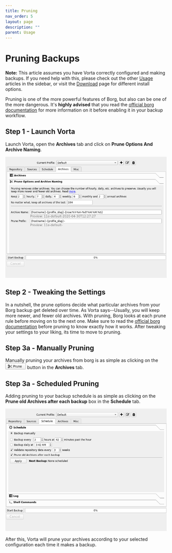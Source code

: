 ```yaml
---
title: Pruning
nav_order: 5
layout: page
description: ""
parent: Usage
---
```


# Pruning Backups

**Note:** This article assumes you have Vorta correctly configured and making backups. If you need help with this, please check out the other [Usage](/usage) articles in the sidebar, or visit the [Download](/download) page for different install options.

Pruning is one of the more powerful features of Borg, but also can be one of the more dangerous. It's **highly advised** that you read the [official borg documentation](https://borgbackup.readthedocs.io/en/stable/usage/prune.html) for more information on it before enabling it in your backup workflow.

## Step 1 - Launch Vorta

Launch Vorta, open the **Archives** tab and click on **Prune Options And Archive Naming**.

<img src="/assets/images/vorta/prune1.png" alt="" width="625" />

## Step 2 - Tweaking the Settings

In a nutshell, the prune options decide what particular archives from your Borg backup get deleted over time. As Vorta says--Usually, you will keep more newer, and fewer old archives. With pruning, Borg looks at each prune rule before moving on to the next one. Make sure to read the [official borg documentation](https://borgbackup.readthedocs.io/en/stable/usage/prune.html) before pruning to know exactly how it works. After tweaking your settings to your liking, its time to move to pruning.

## Step 3a - Manually Pruning

Manually pruning your archives from borg is as simple as clicking on the <img src="/assets/images/vorta/prune2.png" alt="" width="64"/> button in the **Archives** tab.

## Step 3a - Scheduled Pruning

Adding pruning to your backup schedule is as simple as clicking on the **Prune old Archives after each backup** box in the **Schedule** tab.

<img src="/assets/images/vorta/prune3.png" alt="" width="625" />

After this, Vorta will prune your archives according to your selected configuration each time it makes a backup.
